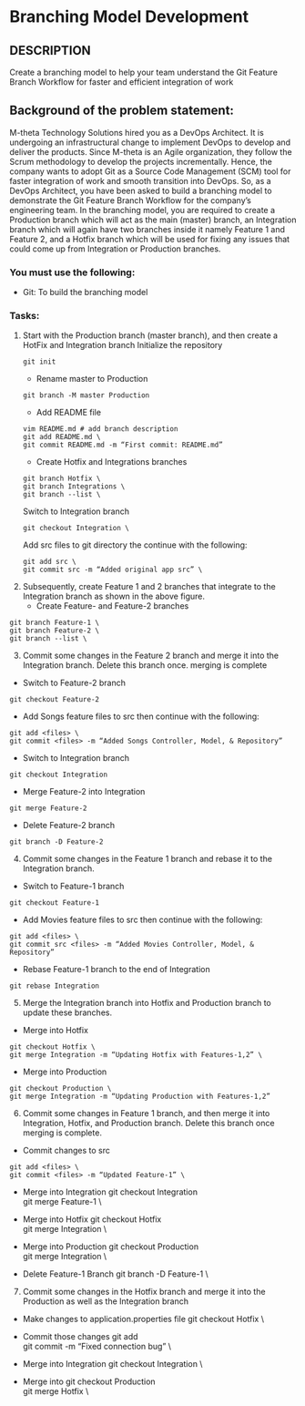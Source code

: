 # Branching Model Development

## DESCRIPTION
Create a branching model to help your team understand the Git Feature Branch Workflow for faster and efficient integration of work

## Background of the problem statement:
M-theta Technology Solutions hired you as a DevOps Architect. It is undergoing an infrastructural change to implement DevOps to develop and deliver the products. Since M-theta is an Agile organization, they follow the Scrum methodology to develop the projects incrementally. Hence, the company wants to adopt Git as a Source Code Management (SCM) tool for faster integration of work and smooth transition into DevOps.
So, as a DevOps Architect, you have been asked to build a branching model to demonstrate the Git Feature Branch Workflow for the company’s engineering team. In the branching model, you are required to create a Production branch which will act as the main (master) branch, an Integration branch which will again have two branches inside it namely Feature 1 and Feature 2, and a Hotfix branch which will be used for fixing any issues that could come up from Integration or Production branches.

### You must use the following:
- Git: To build the branching model

### Tasks:
1. Start with the Production branch (master branch), and then create a HotFix  and Integration branch
    Initialize the repository
    ```
    git init 
    ```
    - Rename master to Production
    ```
    git branch -M master Production 
    ```
    - Add README file
    ```
    vim README.md # add branch description
    git add README.md \
    git commit README.md -m “First commit: README.md”
    ```
    - Create Hotfix and Integrations branches
    ```
    git branch Hotfix \
    git branch Integrations \
    git branch --list \
    ```
    Switch to Integration branch 
    ```
    git checkout Integration \
    ```
    Add src files to git directory the continue with the following:
    ```
    git add src \
    git commit src -m “Added original app src” \
    ```
2. Subsequently, create Feature 1 and 2 branches that integrate to the Integration branch as shown in the above figure.
   -  Create Feature- and Feature-2 branches
```
git branch Feature-1 \
git branch Feature-2 \
git branch --list \
```
3. Commit some changes in the Feature 2 branch and merge it into the Integration branch. Delete this branch once. 
merging is complete
  -  Switch to Feature-2 branch
```
git checkout Feature-2 
```
  -  Add Songs feature files to src then continue with the following:
```
git add <files> \
git commit <files> -m “Added Songs Controller, Model, & Repository”
```
  -  Switch to Integration branch
```
git checkout Integration 
```
  -  Merge Feature-2 into Integration
```
git merge Feature-2
```
  -  Delete Feature-2 branch
```
git branch -D Feature-2
```
4. Commit some changes in the Feature 1 branch and rebase it to the Integration branch.
  -  Switch to Feature-1 branch 
```
git checkout Feature-1
```
  -  Add Movies feature files to src then continue with the following:
```
git add <files> \
git commit src <files> -m “Added Movies Controller, Model, & Repository”
```
  -  Rebase Feature-1 branch to the end of Integration
```
git rebase Integration
```
5. Merge the Integration branch into Hotfix and Production branch to update these branches.
  -  Merge into Hotfix 
```
git checkout Hotfix \
git merge Integration -m “Updating Hotfix with Features-1,2” \
```
  -  Merge into Production
```
git checkout Production \
git merge Integration -m “Updating Production with Features-1,2”
```
6. Commit some changes in Feature 1 branch, and then merge it into Integration, Hotfix, and Production branch. Delete 
this branch once merging is complete.
  -  Commit changes to src
```
git add <files> \
git commit <files> -m “Updated Feature-1” \
```
  - Merge into Integration
git checkout Integration \
git merge Feature-1 \

  -  Merge into Hotfix
git checkout Hotfix \
git merge Integration \

  -  Merge into Production
git checkout Production \
git merge Integration \

  -  Delete Feature-1 Branch
git branch -D Feature-1 \

7. Commit some changes in the Hotfix branch and merge it into the Production as well as the Integration branch


  - Make changes to application.properties file
git checkout Hotfix \

  -  Commit those changes
git add <files> \
git commit <files> -m “Fixed connection bug” \

  -  Merge into Integration
git checkout Integration \

  -  Merge into
git checkout Production \
git merge Hotfix \
